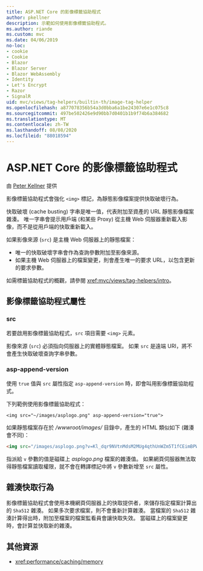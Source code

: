```yaml
---
title: ASP.NET Core 的影像標籤協助程式
author: pkellner
description: 示範如何使用影像標籤協助程式。
ms.author: riande
ms.custom: mvc
ms.date: 04/06/2019
no-loc:
- cookie
- Cookie
- Blazor
- Blazor Server
- Blazor WebAssembly
- Identity
- Let's Encrypt
- Razor
- SignalR
uid: mvc/views/tag-helpers/builtin-th/image-tag-helper
ms.openlocfilehash: a877078356b54a3d0bba6a1be24307e6e1c075c8
ms.sourcegitcommit: 497be502426e9d90bb7d0401b1b9f74b6a384682
ms.translationtype: MT
ms.contentlocale: zh-TW
ms.lasthandoff: 08/08/2020
ms.locfileid: "88018594"
---
```

# <a name="image-tag-helper-in-aspnet-core"></a>ASP.NET Core 的影像標籤協助程式

由 [Peter Kellner](https://peterkellner.net) 提供

影像標籤協助程式會強化 `<img>` 標記，為靜態影像檔案提供快取破壞行為。

快取破壞 (cache busting) 字串是唯一值，代表附加至資產的 URL 靜態影像檔案雜湊。 唯一字串會提示用戶端 (和某些 Proxy) 從主機 Web 伺服器重新載入影像，而不是從用戶端的快取重新載入。

如果影像來源 (`src`) 是主機 Web 伺服器上的靜態檔案：

* 唯一的快取破壞字串會作為查詢參數附加至影像來源。
* 如果主機 Web 伺服器上的檔案變更，則會產生唯一的要求 URL，以包含更新的要求參數。

如需標籤協助程式的概觀，請參閱 <xref:mvc/views/tag-helpers/intro>。

## <a name="image-tag-helper-attributes"></a>影像標籤協助程式屬性

### <a name="src"></a>src

若要啟用影像標籤協助程式，`src` 項目需要 `<img>` 元素。

影像來源 (`src`) 必須指向伺服器上的實體靜態檔案。 如果 `src` 是遠端 URI，將不會產生快取破壞查詢字串參數。

### <a name="asp-append-version"></a>asp-append-version

使用 `true` 值與 `src` 屬性指定 `asp-append-version` 時，即會叫用影像標籤協助程式。

下列範例使用影像標籤協助程式：

```cshtml
<img src="~/images/asplogo.png" asp-append-version="true">
```

如果靜態檔案存在於 */wwwroot/images/* 目錄中，產生的 HTML 類似如下 (雜湊會不同)：

```html
<img src="/images/asplogo.png?v=Kl_dqr9NVtnMdsM2MUg4qthUnWZm5T1fCEimBPWDNgM">
```

指派給 `v` 參數的值是磁碟上 *asplogo.png* 檔案的雜湊值。 如果網頁伺服器無法取得靜態檔案讀取權限，就不會在轉譯標記中將 `v` 參數新增至 `src` 屬性。

## <a name="hash-caching-behavior"></a>雜湊快取行為

影像標籤協助程式會使用本機網頁伺服器上的快取提供者，來儲存指定檔案計算出的 `Sha512` 雜湊。 如果多次要求檔案，則不會重新計算雜湊。 當檔案的 `Sha512` 雜湊計算得出時，附加至檔案的檔案監看員會讓快取失效。 當磁碟上的檔案變更時，會計算並快取新的雜湊。

## <a name="additional-resources"></a>其他資源

* <xref:performance/caching/memory>
